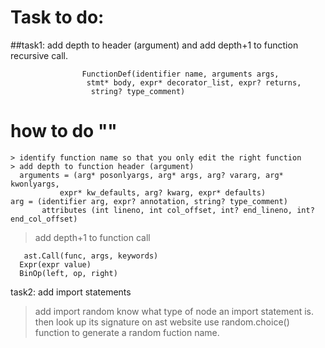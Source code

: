 # Task to do:
 ##task1: add depth to header (argument) and add depth+1 to function recursive call.
 
                    FunctionDef(identifier name, arguments args,
                     stmt* body, expr* decorator_list, expr? returns,
                      string? type_comment)
 # how to do ""
    > identify function name so that you only edit the right function
    > add depth to function header (argument)
      arguments = (arg* posonlyargs, arg* args, arg? vararg, arg* kwonlyargs,
               expr* kw_defaults, arg? kwarg, expr* defaults)
    arg = (identifier arg, expr? annotation, string? type_comment)
           attributes (int lineno, int col_offset, int? end_lineno, int? end_col_offset)  
           
   > add depth+1 to function call
> 
       ast.Call(func, args, keywords) 
      Expr(expr value)
      BinOp(left, op, right)

   task2: add import statements
 > add import random 
 know what type of node an import statement is. then look up its signature on ast website
 use random.choice() function to generate a random fuction name.
